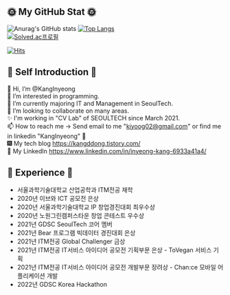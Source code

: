 ## 🌞 My GitHub Stat 🌞

![Anurag's GitHub stats](https://github-readme-stats.vercel.app/api?username=KangInyeong&show_icons=true)
[![Top Langs](https://github-readme-stats.vercel.app/api/top-langs/?username=KangInyeong&langs_count=3)](https://github.com/anuraghazra/github-readme-stats)   
[![Solved.ac프로필](http://mazassumnida.wtf/api/pastel/generate_badge?boj=kiyoog02)](https://solved.ac/kiyoog02) 



[![Hits](https://hits.seeyoufarm.com/api/count/incr/badge.svg?url=https%3A%2F%2Fgithub.com%2FKangInyeong&count_bg=%23F8F942&title_bg=%23BBE5AA&icon=&icon_color=%23B6B3B3&title=hits&edge_flat=false)](https://hits.seeyoufarm.com)

## 💛 Self Introduction 💛
👋 Hi, I’m @KangInyeong   
👀 I’m interested in programming.  
🌱 I’m currently majoring IT and Management in SeoulTech.  
💞️ I’m looking to collaborate on many areas.  
✨ I'm working in "CV Lab" of SEOULTECH since March 2021.  
📫 How to reach me -> Send email to me "kiyoog02@gmail.com" or find me in linkedin "KangInyeong" 💩  
🎆 My tech blog https://kangddong.tistory.com/  
🦋 My LinkedIn https://www.linkedin.com/in/inyeong-kang-6933a41a4/
<br>

## 🌻 Experience 🌻
* 서울과학기술대학교 산업공학과 ITM전공 재학  
* 2020년 이브와 ICT 공모전 은상 
* 2020년 서울과학기술대학교 IP 창업경진대회 최우수상
* 2020년 노원그린캠퍼스타운 창업 콘테스트 우수상
* 2021년 GDSC SeoulTech 코어 멤버
* 2021년 Bear 프로그램 빅데이터 경진대회 은상
* 2021년 ITM전공 Global Challenger 금상
* 2021년 ITM전공 IT서비스 아이디어 공모전 기획부문 은상 - ToVegan 서비스 기획
* 2021년 ITM전공 IT서비스 아이디어 공모전 개발부문 장려상 - Chan:ce 모바일 어플리케이션 개발
* 2022년 GDSC Korea Hackathon
